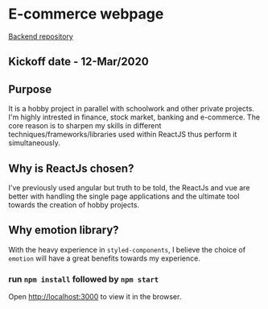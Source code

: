 # E-commerce webpage
[Backend repository](https://github.com/knoxgon/e-commerce-project-backend)

## Kickoff date - 12-Mar/2020

## Purpose

It is a hobby project in parallel with schoolwork and other private projects. I'm highly intrested in finance, stock market, banking and e-commerce. The core reason is to sharpen my skills in different techniques/frameworks/libraries used within ReactJS thus perform it simultaneously.

## Why is ReactJs chosen?

I've previously used angular but truth to be told, the ReactJs and vue are better with handling the single page applications and the ultimate tool towards the creation of hobby projects.

## Why emotion library?

With the heavy experience in `styled-components`, I believe the choice of `emotion` will have a great benefits towards my experience.

### run `npm install` followed by `npm start`

Open [http://localhost:3000](http://localhost:3000) to view it in the browser.
